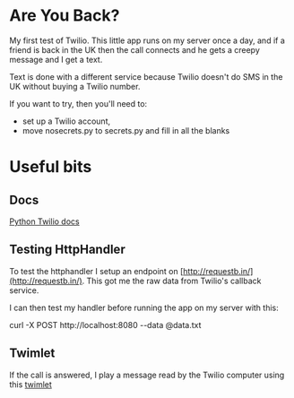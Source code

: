 # Are You Back?

My first test of Twilio. This little app runs on my server once a day, and if
a friend is back in the UK then the call connects and he gets a creepy message
and I get a text.

Text is done with a different service because Twilio doesn't do SMS in the UK
without buying a Twilio number.

If you want to try, then you'll need to:

* set up a Twilio account,
* move nosecrets.py to secrets.py and fill in all the blanks

# Useful bits

## Docs

[Python Twilio docs](https://twilio-python.readthedocs.org/en/latest/)

## Testing HttpHandler

To test the httphandler I setup an endpoint on
[http://requestb.in/](http://requestb.in/). This got me the raw data from
Twilio's callback service.

I can then test my handler before running the app on my server with this:

curl -X POST http://localhost:8080 --data @data.txt

## Twimlet

If the call is answered, I play a message read by the Twilio computer using this
[twimlet](https://www.twilio.com/labs/twimlets/message)
